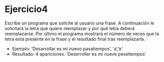 # Ejercicio4

Escribe un programa que solicite al usuario una frase. A continuación le solicitará la letra que quiere
reemplazar y por qué letra deberá reemplazarse. Por último el programa mostrará el número de veces
que la letra está presente en la frase y el resultado final tras reemplazarla.
- Ejemplo: ‘Desarrollar es mi nuevo pasatiempos’, ‘a’,’e’
- Resultado: 4 apariciones. ‘Deserroller es mi nueve pesetiempos’